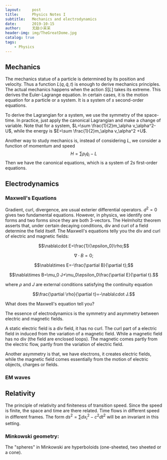 ```yaml
---
layout:     post
title:      Physics Notes I
subtitle:   Mechanics and electrodynamics
date:       2019-10-15
author:     无敌小呆呆
header-img: img/TheGreatDome.jpg
catalog: true
tags:
    - Physics
---
```




## Mechanics

The mechanics statue of a particle is determined by its position and velocity. Thus a function $L(q,\dot{q},t)$ is enough to derive mechanics principles. The actual mechanics happens when the action $S[L]$ takes its extreme. This derives the Euler-Lagrange equation. In certain cases, it is the motion equation for a particle or a system. It is a system of $s$ second-order equations.

To derive the Lagrangian for a system, we use the symmetry of the space-time. In practice, just apply the canonical Lagrangian and make a change of variable. Note that for a system, $L=\sum \frac{1}{2}m_\alpha v_\alpha^2-U$, while the energy is $E=\sum \frac{1}{2}m_\alpha v_\alpha^2 +U$.

Another way to study mechanics is, instead of considering $L$, we consider a function of momentum and speed
$$H=\sum p_i\dot{q}_i-L$$
Then we have the canonical equations, which is a system of $2s$ first-order equations.

## Electrodynamics
### Maxwell's Equations

Gradient, curl, divergence, are usual exterier differential operators. $d^2=0$ gives two fundamental equations. However, in physics, we identify one forms and two forms since they are both $3$-vectors. The Helmholtz theorem asserts that, under certain decaying conditions, div and curl of a field determine the field itself. The Maxwell's equations telly you the div and curl of electric and magnetic fields:

$$\nabla\cdot E=\frac{1}{\epsilon_0}\rho;$$

$$\nabla \cdot B=0;$$


$$\nabla\times E=-\frac{\partial B}{\partial t};$$

$$\nabla\times B=\mu_0 J+\mu_0\epsilon_0\frac{\partial E}{\partial t}.$$

where $\rho$ and $J$ are external conditions satisfying the continuity equation

$$\frac{\partial \rho}{\partial t}=-\nabla\cdot J.$$

What does the Maxwell's equation tell you?

The essence of electrodynamics is the symmetry and asymmetry between electric and magnetic fields.

A static electric field is a div field, it has no curl. The curl part of a electric field in induced from the variation of a magnetic field. While a magnetic field has no div (the field are enclosed loops). The magnetic comes partly from the electric flow, partly from the variation of electric field.

Another asymmetry is that, we have electrons, it creates electric fields, while the magnetic field comes essentially from the motion of electric objects, charges or fields.


### EM waves

## Relativity

The principle of relativity and finiteness of transition speed. Since the speed is finite, the space and time are there related. Time flows in different speed in different frames. The form $ds^2=\sum dx_i^2-c^2dt^2$ will be an invariant in this setting.

### Minkowski geometry:

The "spheres" in Minkowski are hyperboloids (one-sheeted, two sheeted or a cone). 


